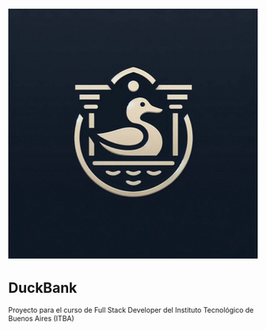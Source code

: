 ![DuckBank](DuckBank.jpeg)

# DuckBank
Proyecto para el curso de Full Stack Developer del Instituto Tecnológico de Buenos Aires (ITBA)
